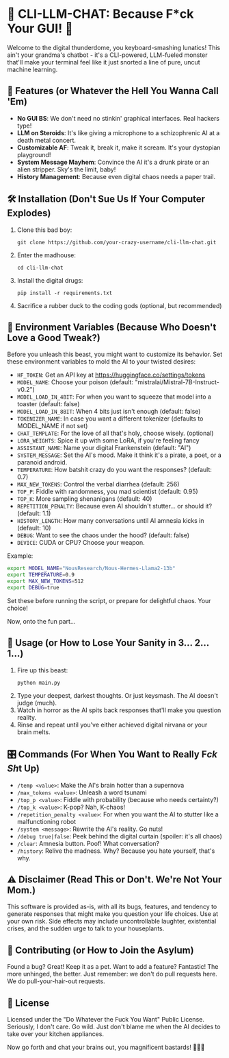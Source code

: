 # 🖕 CLI-LLM-CHAT: Because F\*ck Your GUI! 🖕

Welcome to the digital thunderdome, you keyboard-smashing lunatics! This ain't your grandma's chatbot - it's a CLI-powered, LLM-fueled monster that'll make your terminal feel like it just snorted a line of pure, uncut machine learning.

## 🚀 Features (or Whatever the Hell You Wanna Call 'Em)

- **No GUI BS**: We don't need no stinkin' graphical interfaces. Real hackers type!
- **LLM on Steroids**: It's like giving a microphone to a schizophrenic AI at a death metal concert.
- **Customizable AF**: Tweak it, break it, make it scream. It's your dystopian playground!
- **System Message Mayhem**: Convince the AI it's a drunk pirate or an alien stripper. Sky's the limit, baby!
- **History Management**: Because even digital chaos needs a paper trail.

## 🛠 Installation (Don't Sue Us If Your Computer Explodes)

1. Clone this bad boy:
   ```
   git clone https://github.com/your-crazy-username/cli-llm-chat.git
   ```
2. Enter the madhouse:
   ```
   cd cli-llm-chat
   ```
3. Install the digital drugs:
   ```
   pip install -r requirements.txt
   ```
4. Sacrifice a rubber duck to the coding gods (optional, but recommended)

## 🌈 Environment Variables (Because Who Doesn't Love a Good Tweak?)

Before you unleash this beast, you might want to customize its behavior. Set these environment variables to mold the AI to your twisted desires:

- `HF_TOKEN`: Get an API key at https://huggingface.co/settings/tokens
- `MODEL_NAME`: Choose your poison (default: "mistralai/Mistral-7B-Instruct-v0.2")
- `MODEL_LOAD_IN_4BIT`: For when you want to squeeze that model into a toaster (default: false)
- `MODEL_LOAD_IN_8BIT`: When 4 bits just isn't enough (default: false)
- `TOKENIZER_NAME`: In case you want a different tokenizer (defaults to MODEL_NAME if not set)
- `CHAT_TEMPLATE`: For the love of all that's holy, choose wisely. (optional)
- `LORA_WEIGHTS`: Spice it up with some LoRA, if you're feeling fancy
- `ASSISTANT_NAME`: Name your digital Frankenstein (default: "AI")
- `SYSTEM_MESSAGE`: Set the AI's mood. Make it think it's a pirate, a poet, or a paranoid android.
- `TEMPERATURE`: How batshit crazy do you want the responses? (default: 0.7)
- `MAX_NEW_TOKENS`: Control the verbal diarrhea (default: 256)
- `TOP_P`: Fiddle with randomness, you mad scientist (default: 0.95)
- `TOP_K`: More sampling shenanigans (default: 40)
- `REPETITION_PENALTY`: Because even AI shouldn't stutter... or should it? (default: 1.1)
- `HISTORY_LENGTH`: How many conversations until AI amnesia kicks in (default: 10)
- `DEBUG`: Want to see the chaos under the hood? (default: false)
- `DEVICE`: CUDA or CPU? Choose your weapon.

Example:

```bash
export MODEL_NAME="NousResearch/Nous-Hermes-Llama2-13b"
export TEMPERATURE=0.9
export MAX_NEW_TOKENS=512
export DEBUG=true
```

Set these before running the script, or prepare for delightful chaos. Your choice!

Now, onto the fun part...

## 🚀 Usage (or How to Lose Your Sanity in 3... 2... 1...)

1. Fire up this beast:
   ```
   python main.py
   ```
2. Type your deepest, darkest thoughts. Or just keysmash. The AI doesn't judge (much).
3. Watch in horror as the AI spits back responses that'll make you question reality.
4. Rinse and repeat until you've either achieved digital nirvana or your brain melts.

## 🎛 Commands (For When You Want to Really F*ck Sh*t Up)

- `/temp <value>`: Make the AI's brain hotter than a supernova
- `/max_tokens <value>`: Unleash a word tsunami
- `/top_p <value>`: Fiddle with probability (because who needs certainty?)
- `/top_k <value>`: K-pop? Nah, K-chaos!
- `/repetition_penalty <value>`: For when you want the AI to stutter like a malfunctioning robot
- `/system <message>`: Rewrite the AI's reality. Go nuts!
- `/debug true|false`: Peek behind the digital curtain (spoiler: it's all chaos)
- `/clear`: Amnesia button. Poof! What conversation?
- `/history`: Relive the madness. Why? Because you hate yourself, that's why.

## ⚠️ Disclaimer (Read This or Don't. We're Not Your Mom.)

This software is provided as-is, with all its bugs, features, and tendency to generate responses that might make you question your life choices. Use at your own risk. Side effects may include uncontrollable laughter, existential crises, and the sudden urge to talk to your houseplants.

## 🤝 Contributing (or How to Join the Asylum)

Found a bug? Great! Keep it as a pet. Want to add a feature? Fantastic! The more unhinged, the better. Just remember: we don't do pull requests here. We do pull-your-hair-out requests.

## 📜 License

Licensed under the "Do Whatever the Fuck You Want" Public License. Seriously, I don't care. Go wild. Just don't blame me when the AI decides to take over your kitchen appliances.

Now go forth and chat your brains out, you magnificent bastards! 🎉💥🤖
